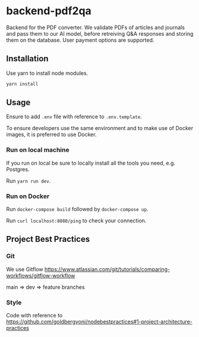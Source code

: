 # backend-pdf2qa

Backend for the PDF converter. We validate PDFs of articles and journals and pass them to our AI model, before retreiving Q&A responses and storing them on the database. User payment options are supported.

## Installation

Use yarn to install node modules.

```bash
yarn install
```

## Usage

Ensure to add `.env` file with reference to `.env.template`.

To ensure developers use the same environment and to make use of Docker images, it is preferred to use Docker.

### Run on local machine

If you run on local be sure to locally install all the tools you need, e.g. Postgres.

Run `yarn run dev`.

### Run on Docker

Run `docker-compose build` followed by `docker-compose up`.

Run `curl localhost:8080/ping` to check your connection.

## Project Best Practices

### Git

We use Gitflow https://www.atlassian.com/git/tutorials/comparing-workflows/gitflow-workflow

main => dev => feature branches

### Style

Code with reference to https://github.com/goldbergyoni/nodebestpractices#1-project-architecture-practices
